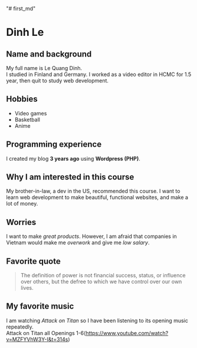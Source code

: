 "# first_md" 
# Dinh Le

## Name and background
My full name is Le Quang Dinh.  
I studied in Finland and Germany. I worked as a video editor in HCMC for 1.5 year, then quit to study web development.

## Hobbies
- Video games
- Basketball
- Anime

## Programming experience
I created my blog **3 years ago** using **Wordpress (PHP)**.

## Why I am interested in this course
My brother-in-law, a dev in the US, recommended this course. I want to learn web development to make beautiful, functional websites, and make a lot of money.

## Worries
I want to make *great products*. However, I am afraid that companies in Vietnam would make me *overwork* and give me *low salary*.

## Favorite quote
> The definition of power is not financial success, status, or influence over others, but the defree to which we have control over our own lives.

## My favorite music
I am watching *Attack on Titan* so I have been listening to its opening music repeatedly.  
Attack on Titan all Openings 1-6(https://www.youtube.com/watch?v=MZFYVhW3Y-I&t=314s)  

